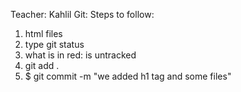 Teacher: Kahlil
Git:
Steps to follow:
1. html files
2. type git status
3. what is in red: is untracked
4. git add . 
5. $ git commit -m "we added h1 tag and some files"